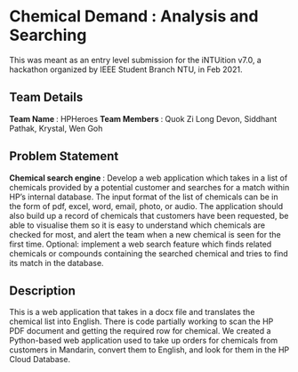 # Chemical Demand : Analysis and Searching

This was meant as an entry level submission for the iNTUition v7.0, a hackathon organized by IEEE Student Branch NTU, in Feb 2021.

## Team Details
<b> Team Name </b> : HPHeroes
<b> Team Members </b> : Quok Zi Long Devon, Siddhant Pathak, Krystal, Wen Goh

## Problem Statement
<b> Chemical search engine </b>: Develop a web application which takes in a list of chemicals provided by a potential customer and searches for a match within HP’s internal database. The input format of the list of chemicals can be in the form of pdf, excel, word, email, photo, or audio. The application should also build up a record of chemicals that customers have been requested, be able to visualise them so it is easy to understand which chemicals are checked for most, and alert the team when a new chemical is seen for the first time. Optional: implement a web search feature which finds related chemicals or compounds containing the searched chemical and tries to find its match in the database.

## Description
This is a web application that takes in a docx file and translates the chemical list into English. There is code partially working to scan the HP PDF document and getting the required row for chemical. We created a Python-based web application used to take up orders for chemicals from customers in Mandarin, convert them to English, and look for them in the HP Cloud Database.

